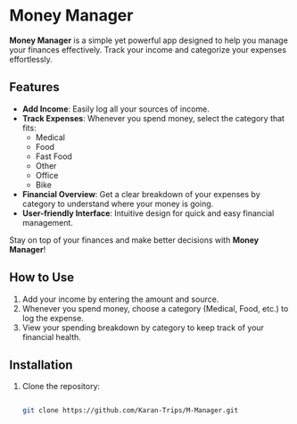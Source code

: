 # Money Manager

**Money Manager** is a simple yet powerful app designed to help you manage your finances effectively. Track your income and categorize your expenses effortlessly.

## Features

- **Add Income**: Easily log all your sources of income.
- **Track Expenses**: Whenever you spend money, select the category that fits:
  - Medical
  - Food
  - Fast Food
  - Other
  - Office
  - Bike
- **Financial Overview**: Get a clear breakdown of your expenses by category to understand where your money is going.
- **User-friendly Interface**: Intuitive design for quick and easy financial management.

Stay on top of your finances and make better decisions with **Money Manager**!

## How to Use

1. Add your income by entering the amount and source.
2. Whenever you spend money, choose a category (Medical, Food, etc.) to log the expense.
3. View your spending breakdown by category to keep track of your financial health.

## Installation

1. Clone the repository:

   ```bash

   git clone https://github.com/Karan-Trips/M-Manager.git
